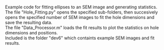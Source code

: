 Example code for fitting ellipses to an SEM image and generating statistics.   
The file "Hole_Fitting.py" opens the specified sub-folders, then succesively opens the specified number of SEM images to fit the hole dimensions and save the resulting data.   
The file "Data_Processor.m" loads the fit results to plot the statistics on hole dimensions and positions.   
Included is the folder "dev6" which containts example SEM images and fit results.
